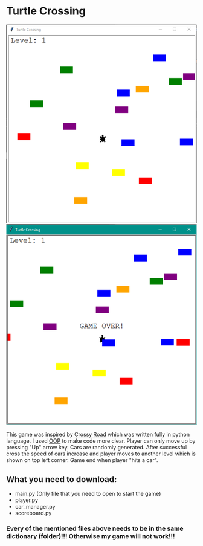# Turtle Crossing

<img src = './screenshots/turtle_crossing_screenshot_1.png' width='700'>
<img src = './screenshots/turtle_crossing_screenshot_2.png' width='700'>

This game was inspired by [Crossy Road](https://en.wikipedia.org/wiki/Crossy_Road) which was written fully in python language. I used [OOP](https://en.wikipedia.org/wiki/Object-oriented_programming) to make code more clear. Player can only move up by pressing "Up" arrow key. Cars are randomly generated. After successful cross the speed of cars increase and player moves to another level which is shown on top left corner. Game end when player "hits a car".
## What you need to download:
- main.py (Only file that you need to open to start the game)
- player.py
- car_manager.py
- scoreboard.py
### Every of the mentioned files above needs to be in the same dictionary (folder)!!! Otherwise my game will not work!!!
